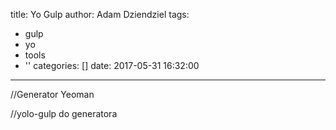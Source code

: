 title: Yo Gulp
author: Adam Dziendziel
tags:
  - gulp
  - yo
  - tools
  - ''
categories: []
date: 2017-05-31 16:32:00
---
//Generator Yeoman

//yolo-gulp do generatora